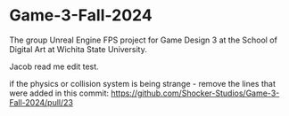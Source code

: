 # Game-3-Fall-2024
The group Unreal Engine FPS project for Game Design 3 at the School of Digital Art at Wichita State University.

Jacob read me edit test.

if the physics or collision system is being strange - remove the lines that were added in this commit: https://github.com/Shocker-Studios/Game-3-Fall-2024/pull/23
